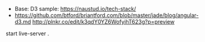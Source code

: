* Base: D3 sample: https://naustud.io/tech-stack/
* https://github.com/btford/briantford.com/blob/master/jade/blog/angular-d3.md
http://plnkr.co/edit/k3qdY0YZ6WofyihT623g?p=preview


start 
live-server .